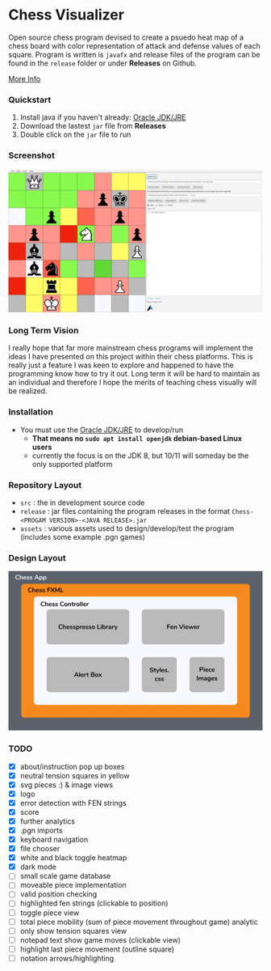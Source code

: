 # Chess Visualizer
Open source chess program devised to create a psuedo heat map of a chess board with color representation of attack and defense values of each square. Program is written is `javafx` and release files of the program can be found in the `release` folder or under **Releases** on Github.

[More Info](http://tlee753.com/chess-visualizer/)

### Quickstart
1. Install java if you haven't already: [Oracle JDK/JRE](https://java.com/en/)
2. Download the lastest `jar` file from **Releases**
3. Double click on the `jar` file to run

### Screenshot
![Demo](/assets/screenshots/frontend-1.9.png)

### Long Term Vision
I really hope that far more mainstream chess programs will implement the ideas I have presented on this project within their chess platforms. This is really just a feature I was keen to explore and happened to have the programming know how to try it out. Long term it will be hard to maintain as an individual and therefore I hope the merits of teaching chess visually will be realized.

### Installation
- You must use the [Oracle JDK/JRE](https://java.com/en/) to develop/run
    - **That means no `sudo apt install openjdk` debian-based Linux users**
    - currently the focus is on the JDK 8, but 10/11 will someday be the only supported platform

### Repository Layout
- `src` : the in development source code
- `release` : jar files containing the program releases in the format `Chess-<PROGAM VERSION>-<JAVA RELEASE>.jar`
- `assets` : various assets used to design/develop/test the program (includes some example .pgn games)

### Design Layout
![Design](/assets/chess-app-design-1.jpg)

### TODO
- [x] about/instruction pop up boxes
- [x] neutral tension squares in yellow
- [x] svg pieces :) & image views
- [x] logo
- [x] error detection with FEN strings
- [x] score 
- [x] further analytics
- [x] .pgn imports
- [x] keyboard navigation
- [x] file chooser
- [x] white and black toggle heatmap
- [x] dark mode
- [ ] small scale game database
- [ ] moveable piece implementation
- [ ] valid position checking
- [ ] highlighted fen strings (clickable to position)
- [ ] toggle piece view
- [ ] total piece mobility (sum of piece movement throughout game) analytic
- [ ] only show tension squares view
- [ ] notepad text show game moves (clickable view)
- [ ] highlight last piece movement (outline square)
- [ ] notation arrows/highlighting
